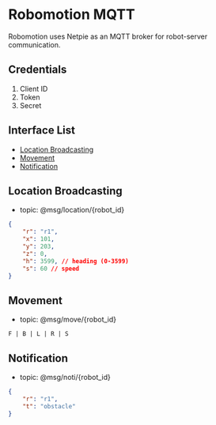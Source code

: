 # Robomotion MQTT

Robomotion uses Netpie as an MQTT broker for robot-server communication.

## Credentials

1. Client ID
2. Token
3. Secret

## Interface List

-   [Location Broadcasting](#location%20broadcasting)
-   [Movement](#movement)
-   [Notification](#notification)

## Location Broadcasting

-   topic: @msg/location/{robot_id}

```json
{
    "r": "r1",
    "x": 101,
    "y": 203,
    "z": 0,
    "h": 3599, // heading (0-3599)
    "s": 60 // speed
}
```

## Movement

-   topic: @msg/move/{robot_id}

```text
F | B | L | R | S
```

## Notification

-   topic: @msg/noti/{robot_id}

```json
{
    "r": "r1",
    "t": "obstacle"
}
```
